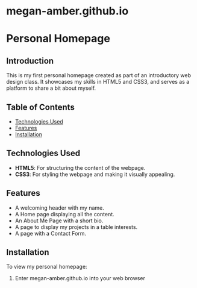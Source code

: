 # megan-amber.github.io
# Personal Homepage

## Introduction
This is my first personal homepage created as part of an introductory web design class. It showcases my skills in HTML5 and CSS3, and serves as a platform to share a bit about myself.

## Table of Contents
- [Technologies Used](#technologies-used)
- [Features](#features)
- [Installation](#installation)

## Technologies Used
- **HTML5**: For structuring the content of the webpage.
- **CSS3**: For styling the webpage and making it visually appealing.

## Features
- A welcoming header with my name.
- A Home page displaying all the content.
- An About Me Page with a short bio.
- A page to display my projects in a table interests.
- A page with a Contact Form.

## Installation
To view my personal homepage:
1. Enter megan-amber.github.io into your web browser
